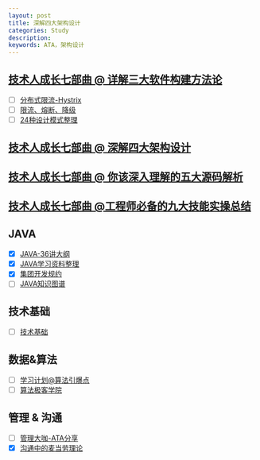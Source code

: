 ```yaml
---
layout: post
title: 深解四大架构设计
categories: Study
description:
keywords: ATA，架构设计
---
```


## [技术人成长七部曲 @ 详解三大软件构建方法论](https://www.atatech.org/articles/145238)
- [ ] [分布式限流-Hystrix](https://www.jianshu.com/p/c1c0d8305fb4)
- [ ] [限流、熔断、降级](https://www.atatech.org/articles/125717)
- [ ] [24种设计模式整理](https://www.atatech.org/articles/26958)

## [技术人成长七部曲 @ 深解四大架构设计](https://www.atatech.org/articles/144474)

## [技术人成长七部曲 @ 你该深入理解的五大源码解析](https://www.atatech.org/articles/144215)

## [技术人成长七部曲 @工程师必备的九大技能实操总结](https://www.atatech.org/articles/145698?flag_data_from=home_manual)

## JAVA
- [x] [JAVA-36讲大纲](https://blog.csdn.net/sinat_25295611/article/details/81592322)
- [x] [JAVA学习资料整理](https://www.atatech.org/articles/65587)
- [x] [集团开发规约](https://www.atatech.org/articles/50331#2)
- [ ] [JAVA知识图谱](https://xue.alibaba-inc.com/trs/plan/atlasDetail.htm?spm=0.0.0.0.YbKEMJ&atlasUid=b82a6eef-6d6b-4779-8701-650d5b4b1725)

## 技术基础
- [ ] [技术基础](https://www.atatech.org/articles/143975)

## 数据&算法
- [ ] [学习计划@算法引爆点](https://xue.alibaba-inc.com/trs/plan/planDetail.htm?spm=a1z39.8650609.0.0.5c754aa5x1ZEmV&planUid=f78562b3-de44-4d7b-8622-85e7a7a0cdc6)
- [ ] [算法极客学院](https://www.atatech.org/edu/geek/?p=3)

## 管理 & 沟通
- [ ] [管理大咖-ATA分享](https://xue.alibaba-inc.com/trs/detail.htm?src=email&trainId=fba1833d-0d7b-42a9-9fbc-c1b856e8d46c)
- [x] [沟通中的麦当劳理论](https://www.atatech.org/articles/146379?flag_data_from=home_manual)
